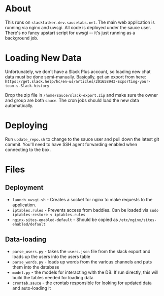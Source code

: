 About
=====

This runs on `slacktalker.dev.saucelabs.net`.  The main web application is running via nginx and uwsgi.  All code is deployed under the sauce user.  There's no fancy upstart script for uwsgi -- it's just running as a background job.

Loading New Data
================

Unfortunately, we don't have a Slack Plus account, so loading new chat data must be done semi-manually.  Basically, get an export from here: `https://get.slack.help/hc/en-us/articles/201658943-Exporting-your-team-s-Slack-history`

Drop the zip file in `/home/sauce/slack-export.zip` and make sure the owner and group are both `sauce`.  The cron jobs should load the new data automatically.

Deploying
=========

Run `update_repo.sh` to change to the sauce user and pull down the latest git commit.  You'll need to have SSH agent forwarding enabled when connecting to the box.

Files
=====

Deployment
----------

 * `launch_uwsgi.sh` - Creates a socket for nginx to make requests to the application.
 * `iptables.rules` - Prevents access from baddies.  Can be loaded via `sudo iptables-restore < iptables.rules`
 * `nginx-sites-enabled-default` - Should be copied as `/etc/nginx/sites-enabled/default`

Data-loading
------------

 * `parse_users.py` - takes the `users.json` file from the slack export and loads up the users into the users table
 * `parse_words.py` - loads up words from the various channels and puts them into the database
 * `model.py` - the models for interacting with the DB.  If run directly, this will build the tables needed for loading data
 * `crontab.sauce` - the crontab responsible for looking for updated data and auto-loading it
